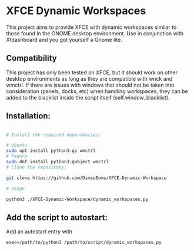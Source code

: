# XFCE Dynamic Workspaces

This project aims to provide XFCE with dynamic workspaces similar to those found in the GNOME desktop environment. Use in conjunction with Xfdashboard and you got yourself a Gnome lite.

## Compatibility

This project has only been tested on XFCE, but it should work on other desktop environments as long as they are compatible with wnck and wmctrl. If there are issues with windows that should not be taken into consideration (panels, docks, etc) when handling workspaces, they can be added to the blacklist inside the script itself (self.window_blacklist).

## Installation:
```bash

# Install the required dependencies:

# Ubuntu
sudo apt install python3-gi wmctrl
# Fedora
sudo dnf install python3-gobject wmctrl
# Clone the repository:

git clone https://github.com/DimseBoms/XFCE-Dynamic-Workspace

# Usage

python3 ./XFCE-Dynamic-Workspace/dynamic_workspaces.py
```

## Add the script to autostart:

Add an autostart entry with
```
exec=/path/to/python3 /path/to/script/dynamic_workspaces.py
```

